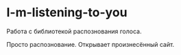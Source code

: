 # I-m-listening-to-you

Работа с библиотекой распознования голоса.

Просто распознование. Открывает произнесённый сайт.
